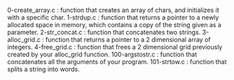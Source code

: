 0-create_array.c : function that creates an array of chars, and initializes it with a specific char. 1-strdup.c : function that returns a pointer to a newly allocated space in memory, which contains a copy of the string given as a parameter. 2-str_concat.c : function that concatenates two strings. 3-alloc_grid.c : function that returns a pointer to a 2 dimensional array of integers. 4-free_grid.c : function that frees a 2 dimensional grid previously created by your alloc_grid function. 100-argstostr.c : function that concatenates all the arguments of your program. 101-strtow.c : function that splits a string into words.
